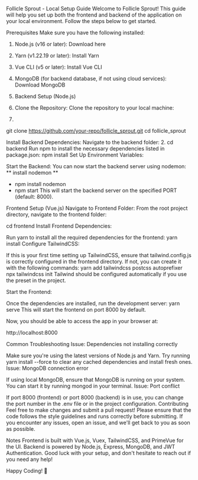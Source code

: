 Follicle Sprout - Local Setup Guide
Welcome to Follicle Sprout! This guide will help you set up both the frontend and backend of the application on your local environment. Follow the steps below to get started.

Prerequisites
Make sure you have the following installed:

1. Node.js (v16 or later): Download here
2. Yarn (v1.22.19 or later): Install Yarn
3. Vue CLI (v5 or later): Install Vue CLI
4. MongoDB (for backend database, if not using cloud services): Download MongoDB
5. Backend Setup (Node.js)
6. Clone the Repository: Clone the repository to your local machine:

1. 
git clone https://github.com/your-repo/follicle_sprout.git
cd follicle_sprout

Install Backend Dependencies:
Navigate to the backend folder:
2. 
cd backend
Run npm to install the necessary dependencies listed in package.json:
npm install
Set Up Environment Variables:


Start the Backend:
You can now start the backend server using nodemon:
** install nodemon **
- npm install nodemon
- npm start
This will start the backend server on the specified PORT (default: 8000).

Frontend Setup (Vue.js)
Navigate to Frontend Folder:
From the root project directory, navigate to the frontend folder:

cd frontend
Install Frontend Dependencies:

Run yarn to install all the required dependencies for the frontend:
yarn install
Configure TailwindCSS:

If this is your first time setting up TailwindCSS, ensure that tailwind.config.js is correctly configured in the frontend directory. If not, you can create it with the following commands:
yarn add tailwindcss postcss autoprefixer
npx tailwindcss init
Tailwind should be configured automatically if you use the preset in the project.

Start the Frontend:

Once the dependencies are installed, run the development server:
yarn serve
This will start the frontend on port 8000 by default.

Now, you should be able to access the app in your browser at:

http://localhost:8000


Common Troubleshooting
Issue: Dependencies not installing correctly

Make sure you're using the latest versions of Node.js and Yarn.
Try running yarn install --force to clear any cached dependencies and install fresh ones.
Issue: MongoDB connection error

If using local MongoDB, ensure that MongoDB is running on your system. You can start it by running mongod in your terminal.
Issue: Port conflict

If port 8000 (frontend) or port 8000 (backend) is in use, you can change the port number in the .env file or in the project configuration.
Contributing
Feel free to make changes and submit a pull request! Please ensure that the code follows the style guidelines and runs correctly before submitting. If you encounter any issues, open an issue, and we'll get back to you as soon as possible.

Notes
Frontend is built with Vue.js, Vuex, TailwindCSS, and PrimeVue for the UI.
Backend is powered by Node.js, Express, MongoDB, and JWT Authentication.
Good luck with your setup, and don't hesitate to reach out if you need any help!

Happy Coding! 🎉